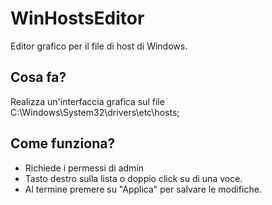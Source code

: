 # WinHostsEditor
Editor grafico per il file di host di Windows.

## Cosa fa?
Realizza un'interfaccia grafica sul file C:\Windows\System32\drivers\etc\hosts; 

## Come funziona?
- Richiede i permessi di admin
- Tasto destro sulla lista o doppio click su di una voce.
- Al termine premere su "Applica" per salvare le modifiche.
